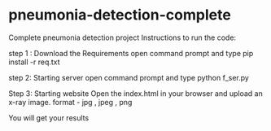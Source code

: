 # pneumonia-detection-complete
Complete pneumonia detection project
Instructions to run the code:

step 1 : Download the Requirements
  open command prompt and type
    pip install -r req.txt

step 2: Starting server
  open command prompt and type
  python f_ser.py

Step 3: Starting website
  Open the index.html in your browser and upload an x-ray image.
  format - jpg , jpeg , png

You will get your results

 
